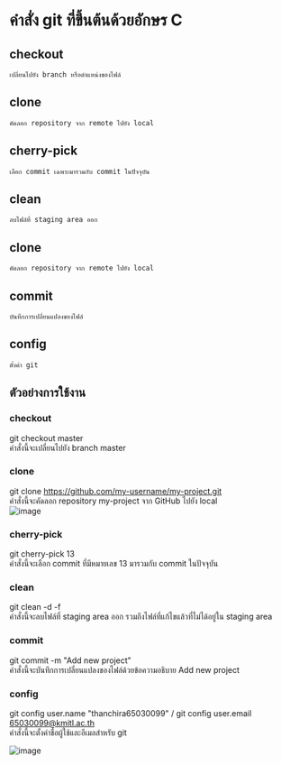 # คำสั่ง git ที่ขึ้นต้นด้วยอักษร C
## checkout 
    เปลี่ยนไปยัง branch หรือตำแหน่งของไฟล์
## clone 
    คัดลอก repository จาก remote ไปยัง local
## cherry-pick 
    เลือก commit เฉพาะมารวมกับ commit ในปัจจุบัน
## clean 
    ลบไฟล์ที่ staging area ออก
## clone 
    คัดลอก repository จาก remote ไปยัง local
## commit 
    บันทึกการเปลี่ยนแปลงของไฟล์
## config 
    ตั้งค่า git
    
## ตัวอย่างการใช้งาน
### checkout
 git checkout master
<br>
คำสั่งนี้จะเปลี่ยนไปยัง branch master
<br>
### clone
 git clone https://github.com/my-username/my-project.git 
<br>
คำสั่งนี้จะคัดลอก repository my-project จาก GitHub ไปยัง local
<br>
![image](https://github.com/ThanchiraCharakhon099/Git_A-Z_Mission_65030099/assets/144195708/f8205bad-86e5-434c-91d4-7ef83a4916b1)

### cherry-pick
 git cherry-pick 13 
<br>
คำสั่งนี้จะเลือก commit ที่มีหมายเลข 13 มารวมกับ commit ในปัจจุบัน
<br>
### clean
git clean -d -f 
<br>
คำสั่งนี้จะลบไฟล์ที่ staging area ออก รวมถึงไฟล์ที่แก้ไขแล้วที่ไม่ได้อยู่ใน staging area
<br>
### commit
git commit -m "Add new project"
<br>
คำสั่งนี้จะบันทึกการเปลี่ยนแปลงของไฟล์ด้วยข้อความอธิบาย Add new project
<br>
### config
git config user.name "thanchira65030099" /
git config user.email 65030099@kmitl.ac.th
<br>
คำสั่งนี้จะตั้งค่าชื่อผู้ใช้และอีเมลสำหรับ git

![image](https://github.com/ThanchiraCharakhon099/Git_A-Z_Mission_65030099/assets/144195708/8f803c24-b735-4f97-b629-ec269bbc4b88)

